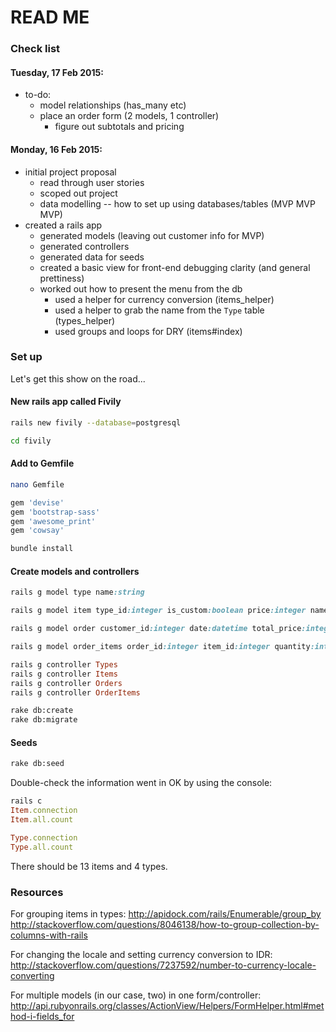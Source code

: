 # READ ME

### Check list

#### Tuesday, 17 Feb 2015:

* to-do:
  * model relationships (has_many etc)
  * place an order form (2 models, 1 controller)
    * figure out subtotals and pricing

#### Monday, 16 Feb 2015:

* initial project proposal
  * read through user stories
  * scoped out project
  * data modelling -- how to set up using databases/tables (MVP MVP MVP)
* created a rails app
  * generated models (leaving out customer info for MVP)
  * generated controllers
  * generated data for seeds
  * created a basic view for front-end debugging clarity (and general prettiness)
  * worked out how to present the menu from the db
    * used a helper for currency conversion (items_helper)
    * used a helper to grab the name from the `Type` table (types_helper)
    * used groups and loops for DRY (items#index)

### Set up

Let's get this show on the road...

#### New rails app called Fivily 
```bash
rails new fivily --database=postgresql

cd fivily
```

#### Add to Gemfile

```bash
nano Gemfile 
```

```ruby
gem 'devise'
gem 'bootstrap-sass'
gem 'awesome_print'
gem 'cowsay'
```

```bash
bundle install
```

#### Create models and controllers

```ruby
rails g model type name:string

rails g model item type_id:integer is_custom:boolean price:integer name:string description:text

rails g model order customer_id:integer date:datetime total_price:integer comments:text

rails g model order_items order_id:integer item_id:integer quantity:integer subtotal:integer custom:text

rails g controller Types
rails g controller Items
rails g controller Orders
rails g controller OrderItems
```

```bash
rake db:create
rake db:migrate
```

#### Seeds

```bash
rake db:seed
```

Double-check the information went in OK by using the console:

```ruby
rails c
Item.connection
Item.all.count 

Type.connection
Type.all.count
```

There should be 13 items and 4 types.

### Resources

For grouping items in types:
http://apidock.com/rails/Enumerable/group_by
http://stackoverflow.com/questions/8046138/how-to-group-collection-by-columns-with-rails


For changing the locale and setting currency conversion to IDR:
http://stackoverflow.com/questions/7237592/number-to-currency-locale-converting

For multiple models (in our case, two) in one form/controller:
http://api.rubyonrails.org/classes/ActionView/Helpers/FormHelper.html#method-i-fields_for

